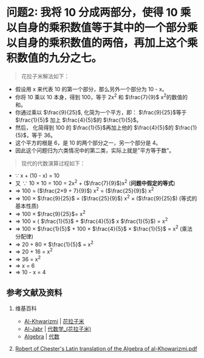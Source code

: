 # 问题2: 我将 10 分成两部分，使得 10 乘以自身的乘积数值等于其中的一个部分乘以自身的乘积数值的两倍，再加上这个乘积数值的九分之七。

> 花拉子米解法如下：
>  
- 假设用 x 来代表 10 的第一个部分，那么另外一个部分为 10 - x。
- 你将 10 乘以 10 本身，得到 100，等于 2x<sup>2</sup> 和 $\frac{7}{9}$ x<sup>2</sup>的数值的和。
- 你通过乘以 $\frac{9}{25}$, 化简为一个平方，即： $\frac{9}{25}$等于 $\frac{1}{5}$ 加上 $\frac{4}{5}$的 $\frac{1}{5}$。
- 然后， 化简得到 100 的 $\frac{1}{5}$再加上他的 $\frac{4}{5}$的 $\frac{1}{5}$，等于 36。
- 这个平方的根是 6，是 10 的两个部分之一，另一个部分是 4。
- 因此这个问题归为六类情况中的第二类，实际上就是"平方等于数"。

> 现代的代数演算过程如下：
>  
- ∵ x + (10 - x) = 10 
- 又 ∵ 10 × 10 = 100 = 2x<sup>2</sup> + ($\frac{7}{9}$)x<sup>2</sup>  (**问题中假定的等式**)   
- => 100 = ($\frac{2×9 + 7}{9}$) x<sup>2</sup> = ($\frac{25}{9}$) x<sup>2</sup>
- => 100 × $\frac{9}{25}$ = ($\frac{25}{9}$) x<sup>2</sup> × ($\frac{9}{25}$)  (等式的基本性质)
- => 100 × $\frac{9}{25}$= x<sup>2</sup>
- => 100 × ( $\frac{1}{5}$ + $\frac{4}{5}$ x $\frac{1}{5}$) = x<sup>2</sup>
- => 100 × $\frac{1}{5}$ + 100 × $\frac{4}{5}$ × $\frac{1}{5}$ = x<sup>2</sup> (乘法分配律)
- => 20 + 80 × $\frac{1}{5}$  = x<sup>2</sup>
- => 20 + 16  = x<sup>2</sup>
- => 36 = x<sup>2</sup> 
- => x = 6
- => 10 - x = 4 

## 参考文献及资料

1. 维基百科
	- [Al-Khwarizmi](https://en.wikipedia.org/wiki/Al-Khwarizmi) | [花拉子米](https://zh.wikipedia.org/wiki/花拉子米) 
	- [Al-Jabr](https://en.wikipedia.org/wiki/Al-Jabr) | [代数学_(花拉子米)](https://zh.wikipedia.org/wiki/代数学 (花拉子米)) 
	- [Algebra](https://en.wikipedia.org/wiki/Algebra) | [代数](https://zh.wikipedia.org/wiki/代数) 

2. [Robert of Chester's Latin translation of the Algebra of al-Khowarizmi.pdf](https://www.wilbourhall.org/pdfs/mbp/robertofchesters00khuw.pdf) 




